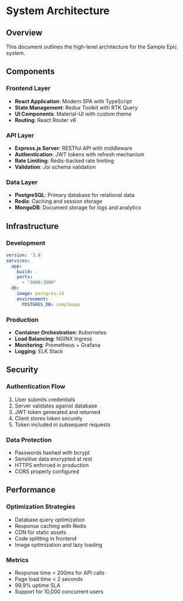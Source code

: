 # System Architecture

## Overview

This document outlines the high-level architecture for the Sample Epic system.

## Components

### Frontend Layer
- **React Application**: Modern SPA with TypeScript
- **State Management**: Redux Toolkit with RTK Query
- **UI Components**: Material-UI with custom theme
- **Routing**: React Router v6

### API Layer
- **Express.js Server**: RESTful API with middleware
- **Authentication**: JWT tokens with refresh mechanism
- **Rate Limiting**: Redis-backed rate limiting
- **Validation**: Joi schema validation

### Data Layer
- **PostgreSQL**: Primary database for relational data
- **Redis**: Caching and session storage
- **MongoDB**: Document storage for logs and analytics

## Infrastructure

### Development
```yaml
version: '3.8'
services:
  app:
    build: .
    ports:
      - "3000:3000"
  db:
    image: postgres:14
    environment:
      POSTGRES_DB: sampleapp
```

### Production
- **Container Orchestration**: Kubernetes
- **Load Balancing**: NGINX Ingress
- **Monitoring**: Prometheus + Grafana
- **Logging**: ELK Stack

## Security

### Authentication Flow
1. User submits credentials
2. Server validates against database
3. JWT token generated and returned
4. Client stores token securely
5. Token included in subsequent requests

### Data Protection
- Passwords hashed with bcrypt
- Sensitive data encrypted at rest
- HTTPS enforced in production
- CORS properly configured

## Performance

### Optimization Strategies
- Database query optimization
- Response caching with Redis
- CDN for static assets
- Code splitting in frontend
- Image optimization and lazy loading

### Metrics
- Response time < 200ms for API calls
- Page load time < 2 seconds
- 99.9% uptime SLA
- Support for 10,000 concurrent users